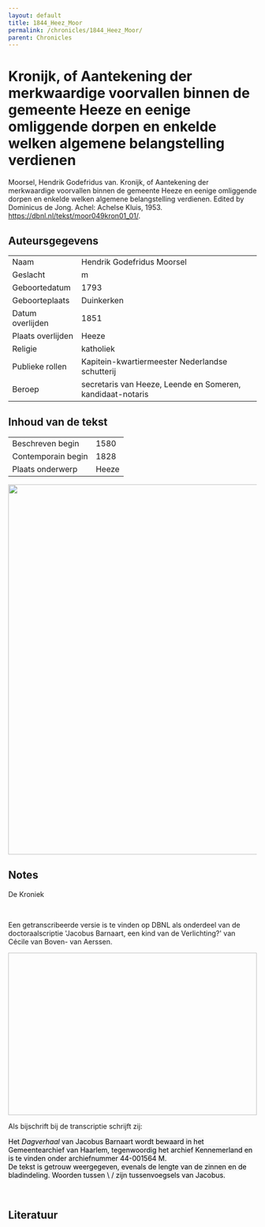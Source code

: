 ```yaml
---
layout: default
title: 1844_Heez_Moor
permalink: /chronicles/1844_Heez_Moor/
parent: Chronicles
--- 
```



# Kronijk, of Aantekening der merkwaardige voorvallen binnen de gemeente Heeze en eenige omliggende dorpen en enkelde welken algemene belangstelling verdienen 

Moorsel, Hendrik Godefridus van. Kronijk, of Aantekening der merkwaardige voorvallen binnen de gemeente Heeze en eenige omliggende dorpen en enkelde welken algemene belangstelling verdienen. Edited by Dominicus de Jong. Achel: Achelse Kluis, 1953. https://dbnl.nl/tekst/moor049kron01_01/. 

## Auteursgegevens 

| | | 
| --------------- | --------------- | 
| Naam | Hendrik Godefridus Moorsel | 
| Geslacht | m | 
 | Geboortedatum | 1793 | 
| Geboorteplaats | Duinkerken | 
| Datum overlijden | 1851 | 
| Plaats overlijden | Heeze | 
| Religie | katholiek | 
| Publieke rollen | Kapitein-kwartiermeester Nederlandse schutterij | 
| Beroep | secretaris van Heeze, Leende en Someren, kandidaat-notaris | 

## Inhoud van de tekst 

| | | 
| --------------- | --------------- | 
| Beschreven begin | 1580 | 
| Contemporain begin | 1828 | 
| Plaats onderwerp | Heeze | 

[<img src="..\..\barplots_chronicles\1844_Heez_Moor.jpg" width="750"/>](..\..\barplots_chronicles\1844_Heez_Moor.jpg) 

## Notes 

<div data-schema-version="8"><p>De Kroniek</p>
<p>&nbsp;</p>
<p>Een getranscribeerde versie is te vinden op DBNL als onderdeel van de doctoraalscriptie 'Jacobus Barnaart, een kind van de Verlichting?' van Cécile van Boven- van Aerssen.</p>
<p><img alt="" data-attachment-key="XMKBAG3I" width="606" height="329"></p>
<p>Als bijschrift bij de transcriptie schrijft zij:</p>
<p><span style="color: #000000"><span style="background-color: #f3f4f5">Het&nbsp;</span></span><em><span style="color: #000000"><span style="background-color: #f3f4f5">Dagverhaal</span></span></em><span style="color: #000000"><span style="background-color: #f3f4f5">&nbsp;van Jacobus Barnaart wordt bewaard in het Gemeentearchief van Haarlem, tegenwoordig het archief Kennemerland en is te vinden onder archiefnummer 44-001564 M.<br>De tekst is getrouw weergegeven, evenals de lengte van de zinnen en de bladindeling. Woorden tussen \ / zijn tussenvoegsels van Jacobus.</span></span></p>
<p>&nbsp;</p>
</div> 

## Literatuur 

